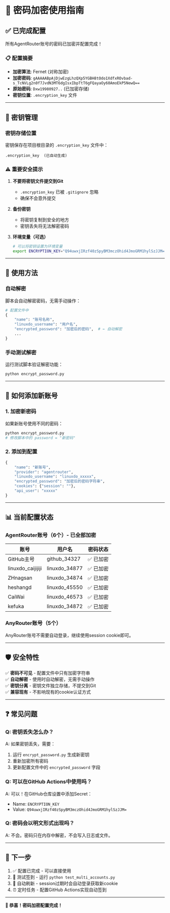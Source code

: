 # 🔐 密码加密使用指南

## ✅ 已完成配置

所有AgentRouter账号的密码已加密并配置完成！

### 📋 配置摘要

- **加密算法**: Fernet (对称加密)
- **加密密码**: `gAAAAABpAjDjwEzgLhzQXp5YGBH8tOdo1XdfxROvbad-s_TcNVLg2n0f7JvdN3MT6dgIsxIbpTtT6gFQayaOy60AmoEkP5NewQ==`
- **原始密码**: `Dxw19980927..` (已加密存储)
- **密钥位置**: `.encryption_key` 文件

---

## 🔑 密钥管理

### 密钥存储位置

密钥保存在项目根目录的 `.encryption_key` 文件中：

```
.encryption_key  (已自动生成)
```

### ⚠️ 重要安全提示

1. **不要将密钥文件提交到Git**
   - `.encryption_key` 已被 `.gitignore` 忽略
   - 确保不会意外提交

2. **备份密钥**
   - 将密钥复制到安全的地方
   - 密钥丢失将无法解密密码

3. **环境变量（可选）**
   ```bash
   # 可以将密钥设置为环境变量
   export ENCRYPTION_KEY="Q94uwxjIRzf40zSpyBM3mczOhid4JmoGRM1hylSzJJM="
   ```

---

## 🚀 使用方法

### 自动解密

脚本会自动解密密码，无需手动操作：

```python
# 配置文件中
{
    "name": "账号名称",
    "linuxdo_username": "用户名",
    "encrypted_password": "加密后的密码",  # ← 自动解密
    ...
}
```

### 手动测试解密

运行测试脚本验证解密功能：

```bash
python encrypt_password.py
```

---

## 🔧 如何添加新账号

### 1. 加密新密码

如果新账号使用不同的密码：

```bash
python encrypt_password.py
# 修改脚本中的 password = "新密码"
```

### 2. 添加到配置

```python
{
    "name": "新账号",
    "provider": "agentrouter",
    "linuxdo_username": "linuxdo_xxxxx",
    "encrypted_password": "加密后的密码字符串",
    "cookies": {"session": ""},
    "api_user": "xxxxx"
}
```

---

## 📊 当前配置状态

### AgentRouter账号（6个）- 已全部加密

| 账号 | 用户名 | 密码状态 |
|------|--------|----------|
| GitHub主号 | github_34327 | ✅ 已加密 |
| linuxdo_caijijiji | linuxdo_34877 | ✅ 已加密 |
| ZHnagsan | linuxdo_34874 | ✅ 已加密 |
| heshangd | linuxdo_45550 | ✅ 已加密 |
| CaiWai | linuxdo_46573 | ✅ 已加密 |
| kefuka | linuxdo_34872 | ✅ 已加密 |

### AnyRouter账号（5个）

AnyRouter账号不需要自动登录，继续使用session cookie即可。

---

## 🛡️ 安全特性

✅ **密码不可见** - 配置文件中只有加密字符串  
✅ **自动解密** - 使用时自动解密，无需手动操作  
✅ **密钥分离** - 密钥文件独立存储，不提交到Git  
✅ **兼容现有** - 不影响现有的cookie认证方式  

---

## ❓ 常见问题

### Q: 密钥丢失怎么办？

A: 如果密钥丢失，需要：
1. 运行 `encrypt_password.py` 生成新密钥
2. 重新加密所有密码
3. 更新配置文件中的 `encrypted_password` 字段

### Q: 可以在GitHub Actions中使用吗？

A: 可以！在GitHub仓库设置中添加Secret：
- Name: `ENCRYPTION_KEY`
- Value: `Q94uwxjIRzf40zSpyBM3mczOhid4JmoGRM1hylSzJJM=`

### Q: 密码会以明文形式出现吗？

A: 不会。密码只在内存中解密，不会写入日志或文件。

---

## 📝 下一步

1. ✅ 配置已完成 - 可以直接使用
2. 🧪 测试签到 - 运行 `python test_multi_accounts.py`
3. 🔄 自动刷新 - session过期时会自动登录获取新cookie
4. ⏰ 定时任务 - 配置GitHub Actions实现自动签到

---

**🎉 恭喜！密码加密配置完成！**

